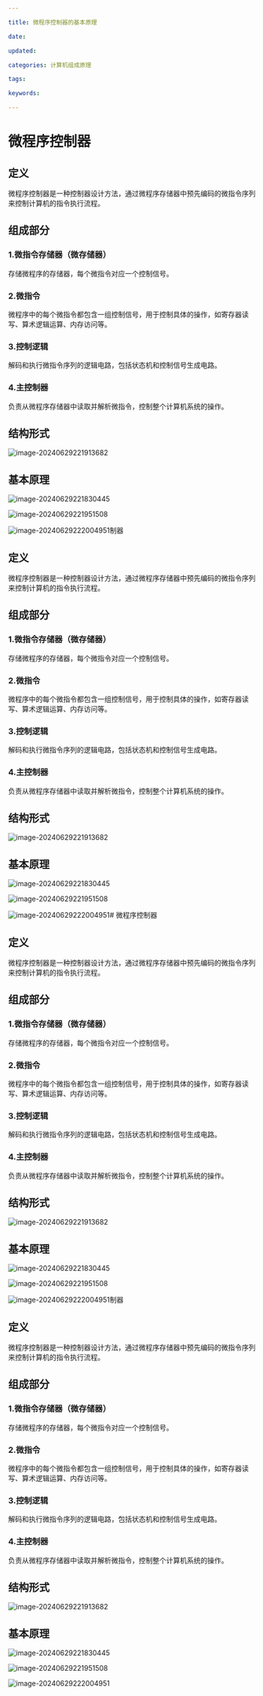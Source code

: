```yaml
---

title: 微程序控制器的基本原理

date: 

updated: 

categories: 计算机组成原理

tags: 

keywords: 

---
```

# 微程序控制器

## 定义

微程序控制器是一种控制器设计方法，通过微程序存储器中预先编码的微指令序列来控制计算机的指令执行流程。

## 组成部分

### 1.微指令存储器（微存储器）

存储微程序的存储器，每个微指令对应一个控制信号。

### 2.微指令

微程序中的每个微指令都包含一组控制信号，用于控制具体的操作，如寄存器读写、算术逻辑运算、内存访问等。

### 3.控制逻辑

解码和执行微指令序列的逻辑电路，包括状态机和控制信号生成电路。

### 4.主控制器

负责从微程序存储器中读取并解析微指令，控制整个计算机系统的操作。

## 结构形式

![image-20240629221913682](../TyporaImage/计算机组成原理图片/image-20240629221913682.png)

## 基本原理

![image-20240629221830445](../TyporaImage/计算机组成原理图片/image-20240629221830445.png)

![image-20240629221951508](../TyporaImage/计算机组成原理图片/image-20240629221951508.png)

![image-20240629222004951](../TyporaImage/计算机组成原理图片/image-20240629222004951.png)制器

## 定义

微程序控制器是一种控制器设计方法，通过微程序存储器中预先编码的微指令序列来控制计算机的指令执行流程。

## 组成部分

### 1.微指令存储器（微存储器）

存储微程序的存储器，每个微指令对应一个控制信号。

### 2.微指令

微程序中的每个微指令都包含一组控制信号，用于控制具体的操作，如寄存器读写、算术逻辑运算、内存访问等。

### 3.控制逻辑

解码和执行微指令序列的逻辑电路，包括状态机和控制信号生成电路。

### 4.主控制器

负责从微程序存储器中读取并解析微指令，控制整个计算机系统的操作。

## 结构形式

![image-20240629221913682](../TyporaImage/计算机组成原理图片/image-20240629221913682.png)

## 基本原理

![image-20240629221830445](../TyporaImage/计算机组成原理图片/image-20240629221830445.png)

![image-20240629221951508](../TyporaImage/计算机组成原理图片/image-20240629221951508.png)

![image-20240629222004951](../TyporaImage/计算机组成原理图片/image-20240629222004951.png)# 微程序控制器

## 定义

微程序控制器是一种控制器设计方法，通过微程序存储器中预先编码的微指令序列来控制计算机的指令执行流程。

## 组成部分

### 1.微指令存储器（微存储器）

存储微程序的存储器，每个微指令对应一个控制信号。

### 2.微指令

微程序中的每个微指令都包含一组控制信号，用于控制具体的操作，如寄存器读写、算术逻辑运算、内存访问等。

### 3.控制逻辑

解码和执行微指令序列的逻辑电路，包括状态机和控制信号生成电路。

### 4.主控制器

负责从微程序存储器中读取并解析微指令，控制整个计算机系统的操作。

## 结构形式

![image-20240629221913682](../TyporaImage/计算机组成原理图片/image-20240629221913682.png)

## 基本原理

![image-20240629221830445](../TyporaImage/计算机组成原理图片/image-20240629221830445.png)

![image-20240629221951508](../TyporaImage/计算机组成原理图片/image-20240629221951508.png)

![image-20240629222004951](../TyporaImage/计算机组成原理图片/image-20240629222004951.png)制器

## 定义

微程序控制器是一种控制器设计方法，通过微程序存储器中预先编码的微指令序列来控制计算机的指令执行流程。

## 组成部分

### 1.微指令存储器（微存储器）

存储微程序的存储器，每个微指令对应一个控制信号。

### 2.微指令

微程序中的每个微指令都包含一组控制信号，用于控制具体的操作，如寄存器读写、算术逻辑运算、内存访问等。

### 3.控制逻辑

解码和执行微指令序列的逻辑电路，包括状态机和控制信号生成电路。

### 4.主控制器

负责从微程序存储器中读取并解析微指令，控制整个计算机系统的操作。

## 结构形式

![image-20240629221913682](../TyporaImage/计算机组成原理图片/image-20240629221913682.png)

## 基本原理

![image-20240629221830445](../TyporaImage/计算机组成原理图片/image-20240629221830445.png)

![image-20240629221951508](../TyporaImage/计算机组成原理图片/image-20240629221951508.png)

![image-20240629222004951](../TyporaImage/计算机组成原理图片/image-20240629222004951.png)